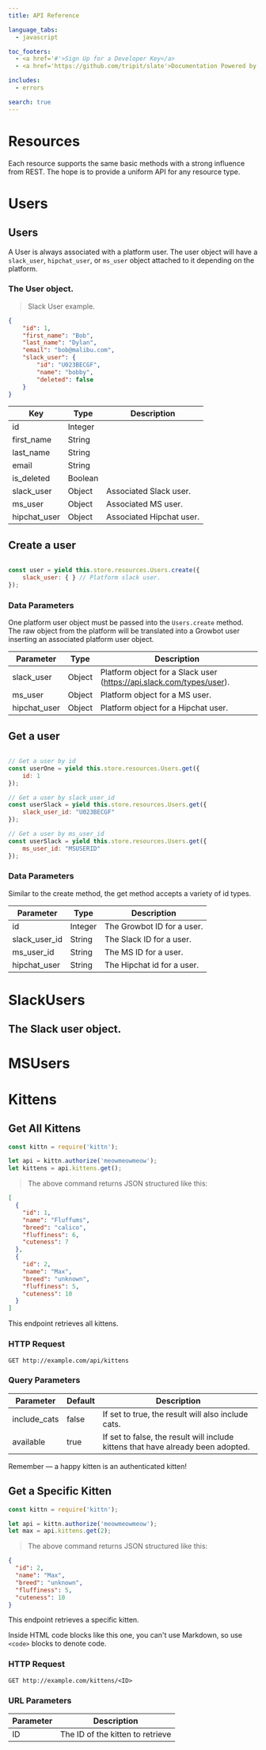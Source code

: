 ```yaml
---
title: API Reference

language_tabs:
  - javascript

toc_footers:
  - <a href='#'>Sign Up for a Developer Key</a>
  - <a href='https://github.com/tripit/slate'>Documentation Powered by Slate</a>

includes:
  - errors

search: true
---
```


# Resources

Each resource supports the same basic methods with a strong influence from REST. The hope is to provide a uniform API for any resource type. 

# Users

## Users

A User is always associated with a platform user. The user object will have a `slack_user`, `hipchat_user`, or `ms_user` object attached to it depending on the platform.


### The User object.

> Slack User example.

```json
{
	"id": 1,
	"first_name": "Bob",
	"last_name": "Dylan",
	"email": "bob@malibu.com",
	"slack_user": {
		"id": "U023BECGF",
		"name": "bobby",
		"deleted": false
	}
}
```

Key | Type | Description
--------- | ------- | -------
id | Integer | 
first_name | String |
last_name | String |
email | String |
is_deleted | Boolean | 
slack_user | Object | Associated Slack user.
ms_user | Object | Associated MS user.
hipchat_user | Object | Associated Hipchat user.


## Create a user

```javascript

const user = yield this.store.resources.Users.create({
	slack_user: { } // Platform slack user.
});
```

### Data Parameters

One platform user object must be passed into the `Users.create` method. The raw object from the platform will be translated into a Growbot user inserting an associated platform user object.

Parameter | Type | Description
--------- | ------- | -----------
slack_user | Object | Platform object for a Slack user (https://api.slack.com/types/user).
ms_user | Object | Platform object for a MS user.
hipchat_user | Object | Platform object for a Hipchat user.

## Get a user

```javascript

// Get a user by id
const userOne = yield this.store.resources.Users.get({
	id: 1
});

// Get a user by slack_user_id
const userSlack = yield this.store.resources.Users.get({
	slack_user_id: "U023BECGF"
});

// Get a user by ms_user_id
const userSlack = yield this.store.resources.Users.get({
	ms_user_id: "MSUSERID"
});

```

### Data Parameters

Similar to the create method, the get method accepts a variety of id types.

Parameter | Type | Description
--------- | ------- | -----------
id | Integer | The Growbot ID for a user.
slack_user_id | String | The Slack ID for a user.
ms_user_id | String | The MS ID for a user.
hipchat_user | String | The Hipchat id for a user.



# SlackUsers

## The Slack user object.


# MSUsers

# Kittens

## Get All Kittens

```javascript
const kittn = require('kittn');

let api = kittn.authorize('meowmeowmeow');
let kittens = api.kittens.get();
```

> The above command returns JSON structured like this:

```json
[
  {
    "id": 1,
    "name": "Fluffums",
    "breed": "calico",
    "fluffiness": 6,
    "cuteness": 7
  },
  {
    "id": 2,
    "name": "Max",
    "breed": "unknown",
    "fluffiness": 5,
    "cuteness": 10
  }
]
```

This endpoint retrieves all kittens.

### HTTP Request

`GET http://example.com/api/kittens`

### Query Parameters

Parameter | Default | Description
--------- | ------- | -----------
include_cats | false | If set to true, the result will also include cats.
available | true | If set to false, the result will include kittens that have already been adopted.

<aside class="success">
Remember — a happy kitten is an authenticated kitten!
</aside>

## Get a Specific Kitten

```javascript
const kittn = require('kittn');

let api = kittn.authorize('meowmeowmeow');
let max = api.kittens.get(2);
```

> The above command returns JSON structured like this:

```json
{
  "id": 2,
  "name": "Max",
  "breed": "unknown",
  "fluffiness": 5,
  "cuteness": 10
}
```

This endpoint retrieves a specific kitten.

<aside class="warning">Inside HTML code blocks like this one, you can't use Markdown, so use <code>&lt;code&gt;</code> blocks to denote code.</aside>

### HTTP Request

`GET http://example.com/kittens/<ID>`

### URL Parameters

Parameter | Description
--------- | -----------
ID | The ID of the kitten to retrieve

